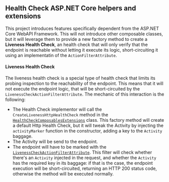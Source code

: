 ## Health Check ASP.NET Core helpers and extensions

This project introduces features specifically dependent from the ASP.NET Core WebAPI Framework. This will not introduce other composable classes, but it will leverage them to provide a new factory method to create a **Liveness Health Check**, an health check that will only verify that the endpoint is reachable without letting it execute its logic, short-circuiting it using an implementatin of the `ActionFilterAttribute`.

#### Liveness Health Check

The liveness health check is a special type of health check that limits its probing inspection to the reachability of the endpoint. This means that it will not execute the endpoint logic, that will be short-circuited by the `LivenessCheckActionFilterAttribute`. The mechanic of this interaction is the following:

- The Health Check implementor will call the `CreateLivenessHttpHealthCheck` method in the [`HealthCheckComposablesExtensions`](./HealthCheckComposablesExtensions.cs) class. This factory method will create a default Http Health Check, but it will tweak the Activity by injecting the `activityMarker` function in the constructor, adding a key to the `Activity` baggage.
- The Activity will be send to the endpoint.
- The endpoint will have to be marked with the [`LivenessCheckActionFilterAttribute`](./LivenessCheckActionFilterAttribute.cs). This filter will check whether there's an `Activity` injected in the request, and whether the `Activity` has the required key in its baggage: if that is the case, the endpoint execution will be short-circuited, returning an HTTP 200 status code, otherwise the method will be executed normally.
